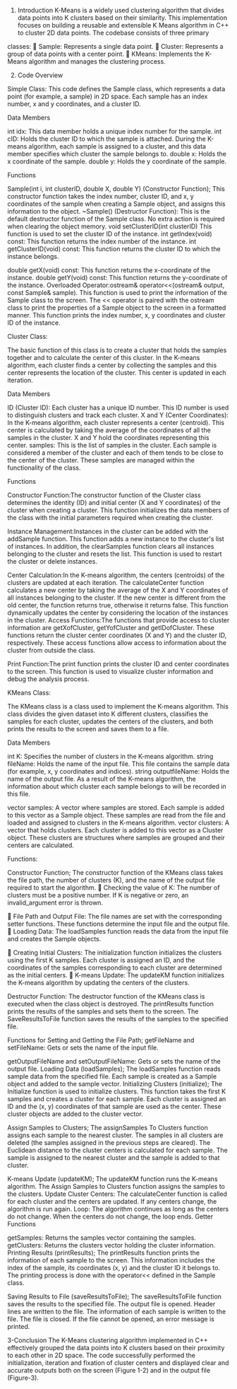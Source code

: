 

1. Introduction 
K-Means is a widely used clustering algorithm that divides data points into K clusters based 
on their similarity. This implementation focuses on building a reusable and extensible K
Means algorithm in C++ to cluster 2D data points. The codebase consists of three primary 

classes: 
 Sample: Represents a single data point. 
 Cluster: Represents a group of data points with a center point. 
 KMeans: Implements the K-Means algorithm and manages the clustering process. 

2. Code Overview 

Simple Class: 
This code defines the Sample class, which represents a data point (for example, a sample) in 
2D space. Each sample has an index number, x and y coordinates, and a cluster ID. 

Data Members 

int idx: This data member holds a unique index number for the sample. 
int cID: Holds the cluster ID to which the sample is attached. During the K-means algorithm, 
each sample is assigned to a cluster, and this data member specifies which cluster the 
sample belongs to. 
double x: Holds the x coordinate of the sample. 
double y: Holds the y coordinate of the sample. 

Functions 

Sample(int i, int clusterID, double X, double Y) (Constructor Function); This constructor 
function takes the index number, cluster ID, and x, y coordinates of the sample when creating 
a Sample object, and assigns this information to the object. 
~Sample() (Destructor Function): This is the default destructor function of the Sample class. 
No extra action is required when clearing the object memory. 
void setClusterID(int clusterID) This function is used to set the cluster ID of the instance. 
int getIndex(void) const: This function returns the index number of the instance. 
int getClusterID(void) const: This function returns the cluster ID to which the instance 
belongs. 

double getX(void) const: This function returns the x-coordinate of the instance. 
double getY(void) const: This function returns the y-coordinate of the instance. 
Overloaded Operator:ostream& operator<<(ostream& output, const Sample& sample). This 
function is used to print the information of the Sample class to the screen. The << operator is 
paired with the ostream class to print the properties of a Sample object to the screen in a 
formatted manner. This function prints the index number, x, y coordinates and cluster ID of 
the instance. 

Cluster Class: 

The basic function of this class is to create a cluster that holds the samples together and to 
calculate the center of this cluster. In the K-means algorithm, each cluster finds a center by 
collecting the samples and this center represents the location of the cluster. This center is 
updated in each iteration. 

Data Members 

ID (Cluster ID): Each cluster has a unique ID number. This ID number is used to distinguish 
clusters and track each cluster. 
X and Y (Center Coordinates): In the K-means algorithm, each cluster represents a center 
(centroid). This center is calculated by taking the average of the coordinates of all the 
samples in the cluster. X and Y hold the coordinates representing this center. 
samples: This is the list of samples in the cluster. Each sample is considered a member of 
the cluster and each of them tends to be close to the center of the cluster. These samples 
are managed within the functionality of the class. 

Functions 

Constructor Function:The constructor function of the Cluster class determines the identity 
(ID) and initial center (X and Y coordinates) of the cluster when creating a cluster. This 
function initializes the data members of the class with the initial parameters required when 
creating the cluster. 

Instance Management:Instances in the cluster can be added with the addSample function. 
This function adds a new instance to the cluster's list of instances. In addition, the 
clearSamples function clears all instances belonging to the cluster and resets the list. This 
function is used to restart the cluster or delete instances. 

Center Calculation:In the K-means algorithm, the centers (centroids) of the clusters are 
updated at each iteration. The calculateCenter function calculates a new center by taking the 
average of the X and Y coordinates of all instances belonging to the cluster. If the new center 
is different from the old center, the function returns true, otherwise it returns false. This 
function dynamically updates the center by considering the location of the instances in the 
cluster. 
Access Functions:The functions that provide access to cluster information are getXofCluster, 
getYofCluster and getIDofCluster. These functions return the cluster center coordinates (X 
and Y) and the cluster ID, respectively. These access functions allow access to information 
about the cluster from outside the class. 

Print Function:The print function prints the cluster ID and center coordinates to the screen. 
This function is used to visualize cluster information and debug the analysis process. 

KMeans Class: 

The KMeans class is a class used to implement the K-means algorithm. This class divides 
the given dataset into K different clusters, classifies the samples for each cluster, updates the 
centers of the clusters, and both prints the results to the screen and saves them to a file. 

Data Members 

int K: Specifies the number of clusters in the K-means algorithm. 
string fileName: Holds the name of the input file. This file contains the sample data (for 
example, x, y coordinates and indices). 
string outputfileName: Holds the name of the output file. As a result of the K-means 
algorithm, the information about which cluster each sample belongs to will be recorded in this 
file. 

vector<Sample> samples: A vector where samples are stored. Each sample is added to this 
vector as a Sample object. These samples are read from the file and loaded and assigned to 
clusters in the K-means algorithm. 
vector<Cluster> clusters: A vector that holds clusters. Each cluster is added to this vector as 
a Cluster object. These clusters are structures where samples are grouped and their centers 
are calculated. 

Functions: 

Constructor Function; The constructor function of the KMeans class takes the file path, the 
number of clusters (K), and the name of the output file required to start the algorithm. 
 Checking the value of K: The number of clusters must be a positive number. If K is 
negative or zero, an invalid_argument error is thrown. 

 File Path and Output File: The file names are set with the corresponding setter 
functions. These functions determine the input file and the output file. 
 Loading Data: The loadSamples function reads the data from the input file and 
creates the Sample objects. 

 Creating Initial Clusters: The initialization function initializes the clusters using the first 
K samples. Each cluster is assigned an ID, and the coordinates of the samples 
corresponding to each cluster are determined as the initial centers. 
 K-means Update: The updateKM function initializes the K-means algorithm by 
updating the centers of the clusters. 

Destructor Function: The destructor function of the KMeans class is executed when the class 
object is destroyed. The printResults function prints the results of the samples and sets them 
to the screen. The SaveResultsToFile function saves the results of the samples to the 
specified file. 

Functions for Setting and Getting the File Path; getFileName and setFileName: Gets or sets 
the name of the input file. 

getOutputFileName and setOutputFileName: Gets or sets the name of the output file. 
Loading Data (loadSamples); The loadSamples function reads sample data from the 
specified file. Each sample is created as a Sample object and added to the sample vector. 
Initializing Clusters (initialize); The Initialize function is used to initialize clusters. This function 
takes the first K samples and creates a cluster for each sample. Each cluster is assigned an 
ID and the (x, y) coordinates of that sample are used as the center. These cluster objects are 
added to the cluster vector. 

Assign Samples to Clusters; The assignSamples To Clusters function assigns each sample 
to the nearest cluster. The samples in all clusters are deleted (the samples assigned in the 
previous steps are cleared). The Euclidean distance to the cluster centers is calculated for 
each sample. The sample is assigned to the nearest cluster and the sample is added to that 
cluster. 

K-means Update (updateKM); The updateKM function runs the K-means algorithm. The 
Assign Samples to Clusters function assigns the samples to the clusters. Update Cluster 
Centers: The calculateCenter function is called for each cluster and the centers are updated. 
If any centers change, the algorithm is run again. Loop: The algorithm continues as long as 
the centers do not change. When the centers do not change, the loop ends. 
Getter Functions 

getSamples: Returns the samples vector containing the samples. 
getClusters: Returns the clusters vector holding the cluster information. 
Printing Results (printResults); The printResults function prints the information of each 
sample to the screen. This information includes the index of the sample, its coordinates (x, y) 
and the cluster ID it belongs to. The printing process is done with the operator<< defined in 
the Sample class. 

Saving Results to File (saveResultsToFile); The saveResultsToFile function saves the results 
to the specified file. The output file is opened. Header lines are written to the file. The 
information of each sample is written to the file. The file is closed. If the file cannot be 
opened, an error message is printed. 

3-Conclusion 
The K-Means clustering algorithm implemented in C++ effectively grouped the data points 
into K clusters based on their proximity to each other in 2D space. The code successfully 
performed the initialization, iteration and fixation of cluster centers and displayed clear and 
accurate outputs both on the screen (Figure 1-2) and in the output file (Figure-3). 